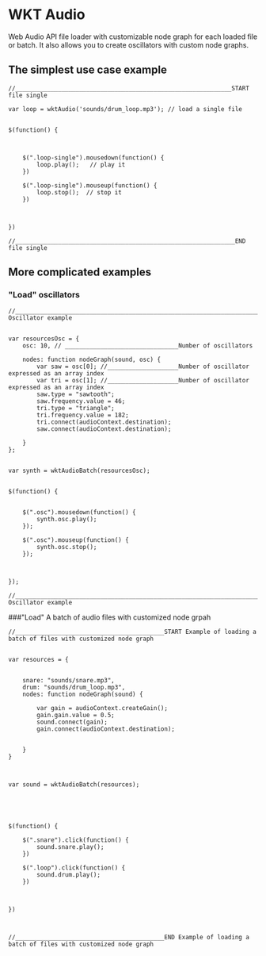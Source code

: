 # WKT Audio
Web Audio API file loader with customizable node graph for each loaded file or batch. It also allows you to create oscillators with custom node graphs. 


## The simplest use case example

    //_____________________________________________________________START file single
    
    var loop = wktAudio('sounds/drum_loop.mp3'); // load a single file
    
    
    $(function() {
    
    
    
        $(".loop-single").mousedown(function() {
            loop.play();   // play it
        })
    
        $(".loop-single").mouseup(function() {
            loop.stop();  // stop it
        })
    
    
    
    })
    
    //______________________________________________________________END file single









## More complicated examples 
### "Load" oscillators


    //______________________________________________________________________BEGIN Oscillator example


    var resourcesOsc = {
        osc: 10, // ________________________________Number of oscillators
    
        nodes: function nodeGraph(sound, osc) {
            var saw = osc[0]; //____________________Number of oscillator expressed as an array index
            var tri = osc[1]; //____________________Number of oscillator expressed as an array index
            saw.type = "sawtooth";
            saw.frequency.value = 46;
            tri.type = "triangle";
            tri.frequency.value = 182;
            tri.connect(audioContext.destination);
            saw.connect(audioContext.destination);
    
        }
    };
    
    
    var synth = wktAudioBatch(resourcesOsc);
    
    
    $(function() {
    
    
        $(".osc").mousedown(function() {
            synth.osc.play();
        });
    
        $(".osc").mouseup(function() {
            synth.osc.stop();
        });
    
    
    
    });

    //______________________________________________________________________END Oscillator example
    
    
    
###"Load" A batch of audio files with customized node grpah
    
    
    
    
    //__________________________________________START Example of loading a batch of files with customized node graph 
    
    
    var resources = {
    
    
        snare: "sounds/snare.mp3",
        drum: "sounds/drum_loop.mp3",
        nodes: function nodeGraph(sound) {
    
            var gain = audioContext.createGain();
            gain.gain.value = 0.5;
            sound.connect(gain);
            gain.connect(audioContext.destination);
    
    
        }
    }
    
    
    
    var sound = wktAudioBatch(resources);
    
    
    
    
    
    $(function() {
    
        $(".snare").click(function() {
            sound.snare.play();
        })
    
        $(".loop").click(function() {
            sound.drum.play();
        })
    
    
    
    })
    

        
    //__________________________________________END Example of loading a batch of files with customized node graph


